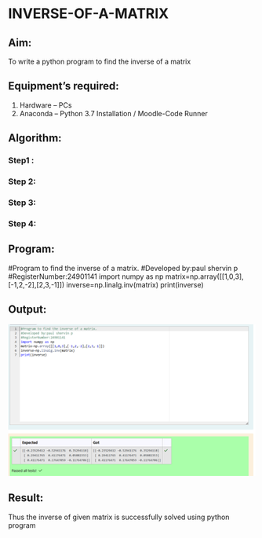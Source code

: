 # INVERSE-OF-A-MATRIX
## Aim:
To write a python program to find the inverse of a matrix
## Equipment’s required:
1. 	Hardware – PCs
2. 	Anaconda – Python 3.7 Installation / Moodle-Code Runner
## Algorithm:
### Step1 : 
### Step 2: 
### Step 3: 
### Step 4: 

## Program:
#Program to find the inverse of a matrix.
#Developed by:paul shervin p
#RegisterNumber:24901141
import numpy as np
matrix=np.array([[1,0,3],[-1,2,-2],[2,3,-1]])
inverse=np.linalg.inv(matrix)
print(inverse)
## Output:
![result_pic](<Screenshot 2024-11-17 155403.png>)
## Result:
Thus the inverse of given matrix is successfully solved using python program

